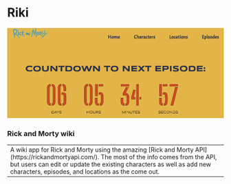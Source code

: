 # Riki
![Riki](https://github.com/chrimack/RickAndMorty/blob/media/pics/screenshots/countdown.png?raw=true)
### Rick and Morty wiki

<table><tr><td>
  A wiki app for Rick and Morty using the amazing [Rick and Morty API](https://rickandmortyapi.com/). The most of the info comes from the API, but users can edit or update the existing characters as well as add new characters, episodes, and locations as the come out.
</td><tr></table>
